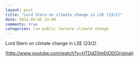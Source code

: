 ```yaml
---
layout: post
title: "Lord Stern on climate change in LSE (23/2)"
date: 2012-03-05 22:00
comments: true
categories: lse public lecture climate change
---
```


Lord Stern on climate change in LSE (23/2)

[http://www.youtube.com/watch?v=HTDdZ0mEtOI](Original)

